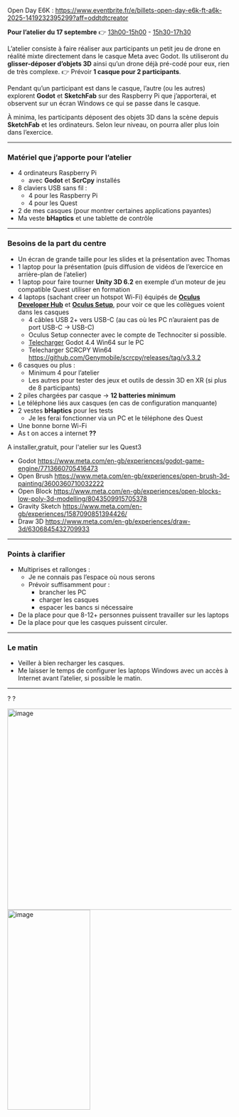 Open Day E6K : https://www.eventbrite.fr/e/billets-open-day-e6k-ft-a6k-2025-1419232395299?aff=oddtdtcreator

**Pour l’atelier du 17 septembre**
👉  [13h00-15h00](https://technocite.be/activities/open-daypanorama-des-technologies-immersives-xr13h00-15h00) - [15h30-17h30](https://technocite.be/activities/open-daypanorama-des-technologies-immersives-xr15h30-17h30)

L’atelier consiste à faire réaliser aux participants un petit jeu de drone en réalité mixte directement dans le casque Meta avec Godot.
Ils utiliseront du **glisser-déposer d’objets 3D** ainsi qu’un drone déjà pré-codé pour eux, rien de très complexe.
👉 Prévoir **1 casque pour 2 participants**.

Pendant qu’un participant est dans le casque, l’autre (ou les autres) explorent **Godot** et **SketchFab** sur des Raspberry Pi que j’apporterai, et observent sur un écran Windows ce qui se passe dans le casque.

À minima, les participants déposent des objets 3D dans la scène depuis **SketchFab** et les ordinateurs. Selon leur niveau, on pourra aller plus loin dans l’exercice.

---

### Matériel que j’apporte pour l’atelier

* 4 ordinateurs Raspberry Pi
  * avec **Godot** et **ScrCpy** installés
* 8 claviers USB sans fil :
  * 4 pour les Raspberry Pi
  * 4 pour les Quest
* 2 de mes casques (pour montrer certaines applications payantes)
* Ma veste **bHaptics** et une tablette de contrôle

---

### Besoins de la part du centre

* Un écran de grande taille pour les slides et la présentation avec Thomas
* 1 laptop pour la présentation (puis diffusion de vidéos de l’exercice en arrière-plan de l’atelier)
* 1 laptop pour faire tourner **Unity 3D 6.2** en exemple d’un moteur de jeu compatible Quest utiliser en formation
* 4 laptops (sachant creer un hotspot Wi-Fi) équipés de [**Oculus Developer Hub**](https://developers.meta.com/horizon/downloads/package/oculus-developer-hub-win) et [**Oculus Setup**](https://www.meta.com/be/en/quest/setup/?srsltid=AfmBOoo1HIa-u0cZmtkyc82DHmzmdILVMQjV7JRtRebUJHcmqJnt4ooI), pour voir ce que les collègues voient dans les casques
  * 4 câbles USB 2+ vers USB-C (au cas où les PC n’auraient pas de port USB-C → USB-C)
  * Oculus Setup connecter avec le compte de Technociter si possible.
  * [Telecharger](https://godotengine.org/download/windows) Godot 4.4 Win64 sur le PC
  * Telecharger SCRCPY Win64 https://github.com/Genymobile/scrcpy/releases/tag/v3.3.2 
* 6 casques ou plus :
  * Minimum 4 pour l’atelier
  * Les autres pour tester des jeux et outils de dessin 3D en XR (si plus de 8 participants)
* 2 piles chargées par casque → **12 batteries minimum**
* Le téléphone liés aux casques (en cas de configuration manquante)
* 2 vestes **bHaptics** pour les tests 
  * Je les ferai fonctionner via un PC et le téléphone des Quest
* Une bonne borne Wi-Fi
* As t on acces a internet **??**

A installer,gratuit, pour l'atelier sur les Quest3
- Godot https://www.meta.com/en-gb/experiences/godot-game-engine/7713660705416473
- Open Brush https://www.meta.com/en-gb/experiences/open-brush-3d-painting/3600360710032222
- Open Block https://www.meta.com/en-gb/experiences/open-blocks-low-poly-3d-modelling/8043509915705378
- Gravity Sketch https://www.meta.com/en-gb/experiences/1587090851394426/
- Draw 3D https://www.meta.com/en-gb/experiences/draw-3d/6306845432709933

---

### Points à clarifier

* Multiprises et rallonges :
  * Je ne connais pas l’espace où nous serons
  * Prévoir suffisamment pour :
    * brancher les PC
    * charger les casques
    * espacer les bancs si nécessaire
* De la place pour que 8-12+ personnes puissent travailler sur les laptops
* De la place pour que les casques puissent circuler.  

----------

### Le matin

* Veiller à bien recharger les casques.
* Me laisser le temps de configurer les laptops Windows avec un accès à Internet avant l’atelier, si possible le matin.


___________

? ?

<img width="1211" height="452" alt="image" src="https://github.com/user-attachments/assets/d3376a66-21bf-4bfd-856b-e4ff7d71df07" />
<img width="186" height="449" alt="image" src="https://github.com/user-attachments/assets/23fe0b17-024f-4736-abb0-db46c99b5562" />


